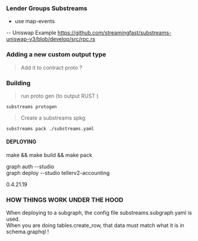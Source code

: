 ### Lender Groups Substreams




- use map-events 


-- Uniswap Example 
https://github.com/streamingfast/substreams-uniswap-v3/blob/develop/src/rpc.rs



### Adding a new custom output type 

> Add it to contract proto ? 





### Building 

> run proto gen (to output RUST ) 


```
substreams protogen 
```



> Create a substreams spkg 

```
substreams pack ./substreams.yaml
```


#### DEPLOYING 

make && make build && make pack 


graph auth --studio  
 graph deploy --studio tellerv2-accounting
 
 0.4.21.19





 ### HOW THINGS WORK UNDER THE HOOD

 When deploying to a subgraph, the config file  substreams.subgraph.yaml is used.  
 When you are doing tables.create_row,  that data must match what it is in  schema.graphql ! 